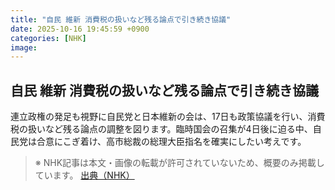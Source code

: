 ```yaml
---
title: "自民 維新 消費税の扱いなど残る論点で引き続き協議"
date: 2025-10-16 19:45:59 +0900
categories: [NHK]
image: 
---
```

## 自民 維新 消費税の扱いなど残る論点で引き続き協議

連立政権の発足も視野に自民党と日本維新の会は、17日も政策協議を行い、消費税の扱いなど残る論点の調整を図ります。臨時国会の召集が4日後に迫る中、自民党は合意にこぎ着け、高市総裁の総理大臣指名を確実にしたい考えです。

> ※ NHK記事は本文・画像の転載が許可されていないため、概要のみ掲載しています。
[出典（NHK）](http://www3.nhk.or.jp/news/html/20251017/k10014951531000.html)
